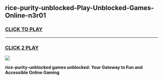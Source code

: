 
## rice-purity-unblocked-Play-Unblocked-Games-Online-n3r01
<h3>
<a href="https://premium76.site?title=rice-purity-unblocked&ref=25A">CLICK TO PLAY</a></h3>
<hr>

<h3>
<a href="https://premium76.site?title=rice-purity-unblocked&ref=25A">CLICK 2 PLAY</a>
  
</h3>

<a href="https://premium76.site?title=rice-purity-unblocked&ref=25A"><img src="https://clearcache.store/games.png"></a>


**rice-purity-unblocked games unblocked: Your Gateway to Fun and Accessible Online Gaming**
